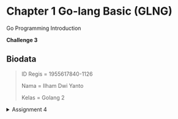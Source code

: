 # Chapter 1 Go-lang Basic (GLNG)
Go Programming Introduction

**Challenge 3**

## Biodata
> ID Regis = 1955617840-1126
> 
> Nama = Ilham Dwi Yanto
> 
> Kelas = Golang 2

<details><summary>Assignment 4</summary>
<p>

```ruby
package main

import (
	"fmt"
	"os"
)

type teman struct {
	Nama      string
	Alamat    string
	Pekerjaan string
	Alasan    string
}

func main() {
	// Inisialisasi data teman-teman di kelas
	temanKelas := []teman{
		{"Andi", "Jakarta", "Software Engineer", "Ingin mempelajari bahasa pemrograman Go untuk meningkatkan skill programming."},
		{"Budi", "Bandung", "Data Analyst", "Mendapatkan pengalaman baru dalam menggunakan bahasa pemrograman Go."},
		{"Cindy", "Surabaya", "UI/UX Designer", "Tertarik dengan performa tinggi dan efisiensi Go dalam pengembangan aplikasi."},
		{"Deni", "Yogyakarta", "Backend Developer", "Ingin memperdalam skill di bidang backend development dengan mempelajari bahasa Go."},
		{"Eva", "Semarang", "Full-Stack Developer", "Ingin mempelajari bahasa pemrograman Go untuk mengembangkan aplikasi web yang lebih cepat dan efisien."},
	}

	// Mendapatkan argumen nomor absen dari command line
	args := os.Args[1:]

	// Konversi argumen menjadi integer
	absen := 0
	if len(args) > 0 {
		fmt.Sscanf(args[0], "%d", &absen)
	}

	// Menampilkan data teman dengan nomor absen yang sesuai
	if absen > 0 && absen <= len(temanKelas) {
		t := temanKelas[absen-1]
		fmt.Printf("Data teman dengan nomor absen %d:\n", absen)
		fmt.Printf("Nama      : %s\n", t.Nama)
		fmt.Printf("Alamat    : %s\n", t.Alamat)
		fmt.Printf("Pekerjaan : %s\n", t.Pekerjaan)
		fmt.Printf("Alasan    : %s\n", t.Alasan)
	} else {
		fmt.Println("Nomor absen tidak valid")
	}
}

```
![](<Output-Challenge 4.png?raw=true>)
</p>
</details>

